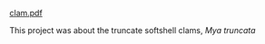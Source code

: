 [clam.pdf](https://github.com/user-attachments/files/16300999/clam.pdf)

This project was about the truncate softshell clams, _Mya truncata_ 

